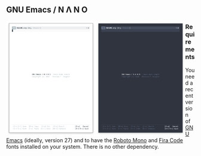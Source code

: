 


## GNU Emacs / N Λ N O 

<img align="left" src="./images/nano-emacs-light.png" width=47.5%>
<img align="left" src="./images/nano-emacs-dark.png"  width=47.5%>


### Requirements

You need a recent version of [GNU Emacs](https://www.gnu.org/software/emacs/) (ideally, version 27) and to have the [Roboto Mono](https://fonts.google.com/specimen/Roboto+Mono) and [Fira Code](https://fonts.google.com/specimen/Fira+Code) fonts installed on your system. There is no other dependency.














